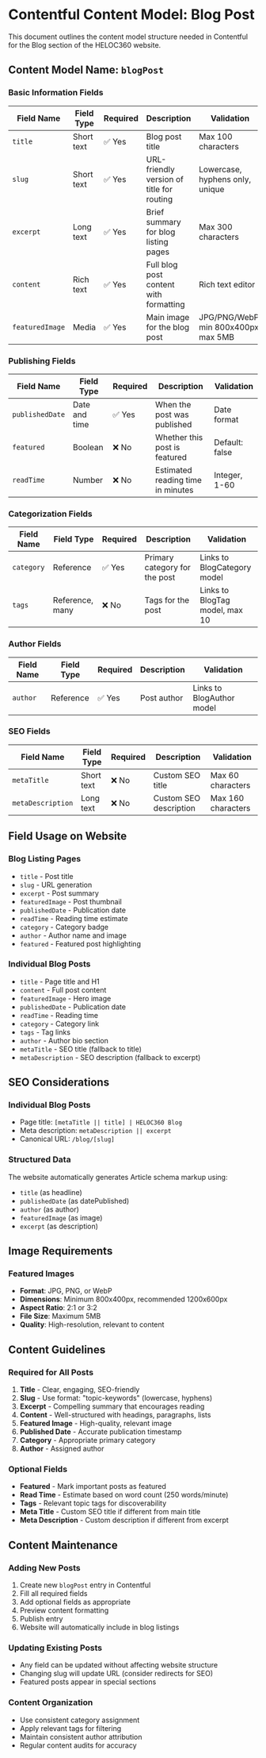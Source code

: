 # Contentful Content Model: Blog Post

This document outlines the content model structure needed in Contentful for the Blog section of the HELOC360 website.

## Content Model Name: `blogPost`

### Basic Information Fields

| Field Name | Field Type | Required | Description | Validation |
|------------|------------|----------|-------------|------------|
| `title` | Short text | ✅ Yes | Blog post title | Max 100 characters |
| `slug` | Short text | ✅ Yes | URL-friendly version of title for routing | Lowercase, hyphens only, unique |
| `excerpt` | Long text | ✅ Yes | Brief summary for blog listing pages | Max 300 characters |
| `content` | Rich text | ✅ Yes | Full blog post content with formatting | Rich text editor |
| `featuredImage` | Media | ✅ Yes | Main image for the blog post | JPG/PNG/WebP, min 800x400px, max 5MB |

### Publishing Fields

| Field Name | Field Type | Required | Description | Validation |
|------------|------------|----------|-------------|------------|
| `publishedDate` | Date and time | ✅ Yes | When the post was published | Date format |
| `featured` | Boolean | ❌ No | Whether this post is featured | Default: false |
| `readTime` | Number | ❌ No | Estimated reading time in minutes | Integer, 1-60 |

### Categorization Fields

| Field Name | Field Type | Required | Description | Validation |
|------------|------------|----------|-------------|------------|
| `category` | Reference | ✅ Yes | Primary category for the post | Links to BlogCategory model |
| `tags` | Reference, many | ❌ No | Tags for the post | Links to BlogTag model, max 10 |

### Author Fields

| Field Name | Field Type | Required | Description | Validation |
|------------|------------|----------|-------------|------------|
| `author` | Reference | ✅ Yes | Post author | Links to BlogAuthor model |

### SEO Fields

| Field Name | Field Type | Required | Description | Validation |
|------------|------------|----------|-------------|------------|
| `metaTitle` | Short text | ❌ No | Custom SEO title | Max 60 characters |
| `metaDescription` | Long text | ❌ No | Custom SEO description | Max 160 characters |

## Field Usage on Website

### Blog Listing Pages
- `title` - Post title
- `slug` - URL generation
- `excerpt` - Post summary
- `featuredImage` - Post thumbnail
- `publishedDate` - Publication date
- `readTime` - Reading time estimate
- `category` - Category badge
- `author` - Author name and image
- `featured` - Featured post highlighting

### Individual Blog Posts
- `title` - Page title and H1
- `content` - Full post content
- `featuredImage` - Hero image
- `publishedDate` - Publication date
- `readTime` - Reading time
- `category` - Category link
- `tags` - Tag links
- `author` - Author bio section
- `metaTitle` - SEO title (fallback to title)
- `metaDescription` - SEO description (fallback to excerpt)

## SEO Considerations

### Individual Blog Posts
- Page title: `[metaTitle || title] | HELOC360 Blog`
- Meta description: `metaDescription || excerpt`
- Canonical URL: `/blog/[slug]`

### Structured Data
The website automatically generates Article schema markup using:
- `title` (as headline)
- `publishedDate` (as datePublished)
- `author` (as author)
- `featuredImage` (as image)
- `excerpt` (as description)

## Image Requirements

### Featured Images
- **Format**: JPG, PNG, or WebP
- **Dimensions**: Minimum 800x400px, recommended 1200x600px
- **Aspect Ratio**: 2:1 or 3:2
- **File Size**: Maximum 5MB
- **Quality**: High-resolution, relevant to content

## Content Guidelines

### Required for All Posts
1. **Title** - Clear, engaging, SEO-friendly
2. **Slug** - Use format: "topic-keywords" (lowercase, hyphens)
3. **Excerpt** - Compelling summary that encourages reading
4. **Content** - Well-structured with headings, paragraphs, lists
5. **Featured Image** - High-quality, relevant image
6. **Published Date** - Accurate publication timestamp
7. **Category** - Appropriate primary category
8. **Author** - Assigned author

### Optional Fields
- **Featured** - Mark important posts as featured
- **Read Time** - Estimate based on word count (250 words/minute)
- **Tags** - Relevant topic tags for discoverability
- **Meta Title** - Custom SEO title if different from main title
- **Meta Description** - Custom description if different from excerpt

## Content Maintenance

### Adding New Posts
1. Create new `blogPost` entry in Contentful
2. Fill all required fields
3. Add optional fields as appropriate
4. Preview content formatting
5. Publish entry
6. Website will automatically include in blog listings

### Updating Existing Posts
- Any field can be updated without affecting website structure
- Changing slug will update URL (consider redirects for SEO)
- Featured posts appear in special sections

### Content Organization
- Use consistent category assignment
- Apply relevant tags for filtering
- Maintain consistent author attribution
- Regular content audits for accuracy
